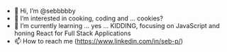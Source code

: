 - 👋 Hi, I’m @sebbbbby
- 👀 I’m interested in cooking, coding and ... cookies?
- 🌱 I’m currently learning ... yes ... KIDDING, focusing on JavaScript and honing React for Full Stack Applications
- 📫 How to reach me (https://www.linkedin.com/in/seb-p/)

